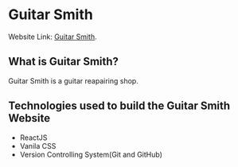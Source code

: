 # Guitar Smith

Website Link: [Guitar Smith](https://github.com/facebook/create-react-app).

## What is Guitar Smith?

Guitar Smith is a guitar reapairing shop.

## Technologies used to build the Guitar Smith Website

- ReactJS
- Vanila CSS
- Version Controlling System(Git and GitHub)

##
